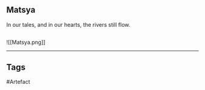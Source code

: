 ## Matsya
In our tales, and in our hearts, the rivers still flow.
## 
![[Matsya.png]]

---
## Tags
#Artefact